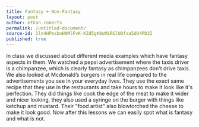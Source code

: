 ```yaml
---
title: Fantasy + Non-Fantasy
layout: post
author: ethan.roberts
permalink: /untitled-document/
source-id: 1ln4HPmsbnHNMlFvK-KZd5gK8uMiRSlUOfxa5dU4PD3I
published: true
---
```

In class we discussed about different media examples which have fantasy aspects in them. We watched a pepsi advertisement where the taxis driver is a chimpanzee, which is clearly fantasy as chimpanzees don't drive taxis. We also looked at Mcdonald’s burgers in real life compared to the advertisements you see in your everyday lives. They use the exact same recipe that they use in the restaurants and take hours to make it look like it's perfection. They did things like cook the edge of the meat to make it wider and nicer looking, they also used a syringe on the burger with things like ketchup and mustard. Their "food artist" also blowtorched the cheese to make it look good. Now after this lessons we can easily spot what is fantasy and what is not.

